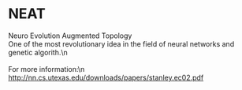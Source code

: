 # NEAT
Neuro Evolution Augmented Topology\
One of the most revolutionary idea in the field of neural networks and genetic algorith.\n
\
\
For more information:\n
http://nn.cs.utexas.edu/downloads/papers/stanley.ec02.pdf
